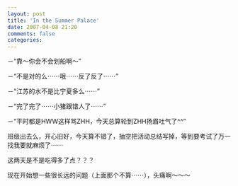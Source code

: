 ```yaml
---
layout: post
title: 'In the Summer Palace'
date: 2007-04-08 21:20
comments: false
categories: 
---
```

    

－“靠～你会不会划船啊～”

－“不是对的么⋯⋯哦⋯⋯反了反了⋯⋯”

－“江苏的水不是比宁夏多么⋯⋯”

－“完了完了⋯⋯小猪跟错人了⋯⋯”

－“平时都是HWW这样骂ZHH，今天总算轮到ZHH扬眉吐气了^^”

班级出去么，开心旧好，今天算不错了，抽空把活动总结写掉，等到要考试了万一找我要就麻烦了⋯⋯

这两天是不是吃得多了点？？？

现在开始想一些很长远的问题（上面那个不算⋯⋯），头痛啊～～～
